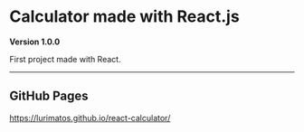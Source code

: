 # Calculator made with React.js

**Version 1.0.0**

First project made with React. 

---

## GitHub Pages

https://lurimatos.github.io/react-calculator/


